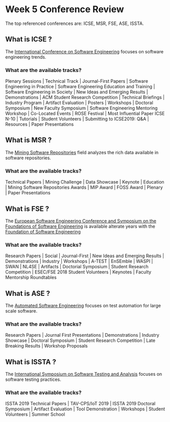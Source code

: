 # Week 5 Conference Review

The top referenced conferences are: ICSE, MSR, FSE, ASE, ISSTA.

## What is ICSE ?

The [International Conference on Software Engineering](http://www.icse-conferences.org/) focuses on software engineering trends.

### What are the available tracks?

Plenary Sessions | Technical Track | Journal-First Papers | Software Engineering in Practice | Software Engineering Education and Training  | Software Engineering in Society | New Ideas and Emerging Results | Demonstrations | ACM Student Research Competition | Technical Briefings | Industry Program | Artifact Evaluation | Posters | Workshops | Doctoral Symposium | New Faculty Symposium | Software Engineering Mentoring Workshop | Co-Located Events | ROSE Festival | Most Influential Paper ICSE N-10 | Tutorials | Student Volunteers | Submitting to ICSE2019: Q&A | Resources | Paper Presentations

## What is MSR ?

The [Mining Software Repositories](http://www.msrconf.org/) field analyzes the rich data available in software repositories.

### What are the available tracks?

Technical Papers | Mining Challenge | Data Showcase | Keynote | Education | Mining Software Repositories Awards | MIP Award | FOSS Award | Plenary | Paper Presentations

## What is FSE ?

The [European Software Engineering Conference and Symposium on the Foundations of Software Engineering](https://conf.researchr.org/home/fse-2018) is available alterate years with the [Foundation of Software Engineering](http://www.wikicfp.com/cfp/program?id=1093)

### What are the available tracks?

Research Papers | Social | Journal-First | New Ideas and Emerging Results | Demonstrations | Industry | Workshops | A-TEST | EnSEmble | WASPI | SWAN | NL4SE | Artifacts | Doctorial Symposium | Student Research Competition | ESEC/FSE 2018 Student Volunteers | Keynotes | Faculty Mentorship Roundtables

## What is ASE ?

The [Automated Software Engineering](https://2019.ase-conferences.org/) focuses on test automation for large scale software.

### What are the available tracks?

Research Papers | Journal First Presentations | Demonstrations | Industry Showcase | Doctoral Symposium | Student Research Competition | Late Breaking Results | Workshop Proposals

## What is ISSTA ?

The [International Symposium on Software Testing and Analysis](https://conf.researchr.org/home/issta-2019) focuses on software testing practices.

### What are the available tracks?

ISSTA 2019 Technical Papers | TAV-CPS/IoT 2019 | ISSTA 2019 Doctoral Symposium  | Artifact Evaluation | Tool Demonstration | Workshops | Student Volunteers  | Summer School